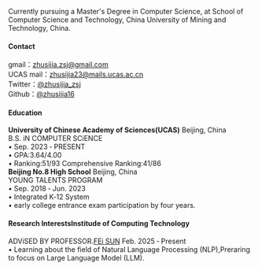 Currently pursuing a Master's Degree in Computer Science, at School of Computer Science and Technology, China University of Mining and Technology, China.

#### Contact
gmail：zhusijia.zsj@gmail.com\
UCAS mail：zhusijia23@mails.ucas.ac.cn\
Twitter：[@zhusijia_zsj](https://x.com/zhusijia_zsj)\
Github：[@zhusijia16](https://github.com/zsj16)

#### Education
<strong>University of Chinese Academy of Sciences(UCAS)</strong> Beijing, China\
B.S. iN COMPUTER SCiENCE\
• Sep. 2023 ‑ PRESENT\
• GPA:3.64/4.00\
• Ranking:51/93  Comprehensive Ranking:41/86\
<strong>Beijing No.8 High School</strong> Beijing, China\
YOUNG TALENTS PROGRAM \
• Sep. 2018 ‑ Jun. 2023\
• Integrated K‑12 System\
• early college entrance exam participation by four years.


#### Research InterestsInstitude of Computing Technology
ADViSED BY PROFESSOR.[FEi SUN](https://ofey.me/) Feb. 2025 ‑ Present\
• Learning about the field of Natural Language Processing (NLP),Preraring to focus on Large Language Model (LLM).

